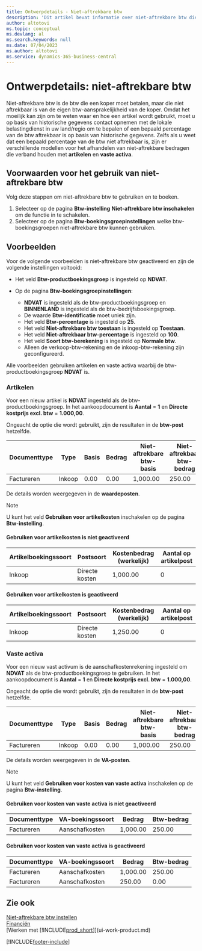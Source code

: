 ```yaml
---
title: Ontwerpdetails - Niet-aftrekbare btw
description: 'Dit artikel bevat informatie over niet-aftrekbare btw die een koper moet betalen, maar die niet aftrekbaar is van de eigen btw-aansprakelijkheid van de koper.'
author: altotovi
ms.topic: conceptual
ms.devlang: al
ms.search.keywords: null
ms.date: 07/04/2023
ms.author: altotovi
ms.service: dynamics-365-business-central
---
```


# <a name="design-details-non-deductible-vat"></a>Ontwerpdetails: niet-aftrekbare btw

Niet-aftrekbare btw is de btw die een koper moet betalen, maar die niet aftrekbaar is van de eigen btw-aansprakelijkheid van de koper. Omdat het moeilijk kan zijn om te weten waar en hoe een artikel wordt gebruikt, moet u op basis van historische gegevens contact opnemen met de lokale belastingdienst in uw land/regio om te bepalen of een bepaald percentage van de btw aftrekbaar is op basis van historische gegevens. Zelfs als u weet dat een bepaald percentage van de btw niet aftrekbaar is, zijn er verschillende modellen voor het afhandelen van niet-aftrekbare bedragen die verband houden met **artikelen** en **vaste activa**.

## <a name="prerequisites-for-using-non-deductible-vat"></a>Voorwaarden voor het gebruik van niet-aftrekbare btw

Volg deze stappen om niet-aftrekbare btw te gebruiken en te boeken.

1. Selecteer op de pagina **Btw-instelling** **Niet-aftrekbare btw inschakelen** om de functie in te schakelen.
2. Selecteer op de pagina **Btw-boekingsgroepinstellingen** welke btw-boekingsgroepen niet-aftrekbare btw kunnen gebruiken.

## <a name="examples"></a>Voorbeelden

Voor de volgende voorbeelden is niet-aftrekbare btw geactiveerd en zijn de volgende instellingen voltooid:

- Het veld **Btw-productboekingsgroep** is ingesteld op **NDVAT**.
- Op de pagina **Btw-boekingsgroepinstellingen**:

    - **NDVAT** is ingesteld als de btw-productboekingsgroep en **BINNENLAND** is ingesteld als de btw-bedrijfsboekingsgroep.
    - De waarde **Btw-identificatie** moet uniek zijn.
    - Het veld **Btw-percentage** is ingesteld op **25**.
    - Het veld **Niet-aftrekbare btw toestaan** is ingesteld op **Toestaan**.
    - Het veld **Niet-aftrekbaar btw-percentage** is ingesteld op **100**.
    - Het veld **Soort btw-berekening** is ingesteld op **Normale btw**.
    - Alleen de verkoop-btw-rekening en de inkoop-btw-rekening zijn geconfigureerd.

Alle voorbeelden gebruiken artikelen en vaste activa waarbij de btw-productboekingsgroep **NDVAT** is.

### <a name="items"></a>Artikelen

Voor een nieuw artikel is **NDVAT** ingesteld als de btw-productboekingsgroep. In het aankoopdocument is **Aantal** = **1** en **Directe kostprijs excl. btw** = **1.000,00**.

Ongeacht de optie die wordt gebruikt, zijn de resultaten in de **btw-post** hetzelfde.

| Documenttype | Type | Basis | Bedrag | Niet-aftrekbare btw-basis | Niet-aftrekbaar btw-bedrag |
|---|---|---|---|---|---|
| Factureren | Inkoop | 0.00 | 0.00 | 1,000.00 | 250.00 |

De details worden weergegeven in de **waardeposten**.

> [!NOTE]
> U kunt het veld **Gebruiken voor artikelkosten** inschakelen op de pagina **Btw-instelling**.

#### <a name="use-for-item-cost-isnt-enabled"></a>Gebruiken voor artikelkosten is niet geactiveerd

| Artikelboekingssoort | Postsoort | Kostenbedrag (werkelijk) | Aantal op artikelpost |
|---|---|---|---|
| Inkoop | Directe kosten | 1,000.00 | 0 |

#### <a name="use-for-item-cost-is-enabled"></a>Gebruiken voor artikelkosten is geactiveerd

| Artikelboekingssoort | Postsoort | Kostenbedrag (werkelijk) | Aantal op artikelpost |
|---|---|---|---|
| Inkoop | Directe kosten | 1,250.00 | 0 |

### <a name="fixed-assets"></a>Vaste activa

Voor een nieuw vast activum is de aanschafkostenrekening ingesteld om **NDVAT** als de btw-productboekingsgroep te gebruiken. In het aankoopdocument is **Aantal** = **1** en **Directe kostprijs excl. btw** = **1.000,00**.

Ongeacht de optie die wordt gebruikt, zijn de resultaten in de **btw-post** hetzelfde.

| Documenttype | Type | Basis | Bedrag | Niet-aftrekbare btw-basis | Niet-aftrekbaar btw-bedrag |
|---|---|---|---|---|---|
| Factureren | Inkoop | 0.00 | 0.00 | 1,000.00 | 250.00 |

De details worden weergegeven in de **VA-posten**.

> [!NOTE]
> U kunt het veld **Gebruiken voor kosten van vaste activa** inschakelen op de pagina **Btw-instelling**.

#### <a name="use-for-fixed-asset-cost-isnt-enabled"></a>Gebruiken voor kosten van vaste activa is niet geactiveerd

| Documenttype | VA-boekingssoort | Bedrag | Btw-bedrag |
|---|---|---|---|
| Factureren | Aanschafkosten | 1,000.00 | 250.00 |

#### <a name="use-for-fixed-asset-cost-is-enabled"></a>Gebruiken voor kosten van vaste activa is geactiveerd

| Documenttype | VA-boekingssoort | Bedrag | Btw-bedrag |
|---|---|---|---|
| Factureren | Aanschafkosten | 1,000.00 | 250.00 |
| Factureren | Aanschafkosten | 250.00 | 0.00 |

## <a name="see-also"></a>Zie ook

[Niet-aftrekbare btw instellen](finance-setup-nondeductible-vat.md)  
[Financiën](finance.md)  
[Werken met [!INCLUDE[prod_short](includes/prod_short.md)]](ui-work-product.md)

[!INCLUDE[footer-include](includes/footer-banner.md)]
